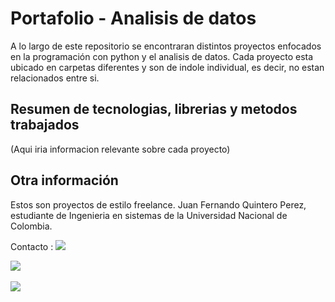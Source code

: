 # Portafolio - Analisis de datos

A lo largo de este repositorio se encontraran distintos proyectos enfocados en la programación con python y el analisis de datos.
Cada proyecto esta ubicado en carpetas diferentes y son de indole individual, es decir, no estan relacionados entre si.

## Resumen de tecnologias, librerias y metodos trabajados

(Aqui iria informacion relevante sobre cada proyecto)

## Otra información

Estos son proyectos de estilo freelance.
Juan Fernando Quintero Perez, estudiante de Ingenieria en sistemas de la Universidad Nacional de Colombia.

Contacto :
[![](https://img.icons8.com/?size=100&id=13930&format=png&color=000000)](https://www.linkedin.com/in/juan-fernando-quintero-perez-9097b7279/)
&nbsp;

[![](https://img.icons8.com/?size=100&id=fF39hkEhFlir&format=png&color=000000)](https://www.upwork.com/freelancers/~01dea044647af5e80a)
&nbsp;

[![](https://img.icons8.com/?size=100&id=13955&format=png&color=000000)](https://stackoverflow.com/users/20489420/juan-fernando-quintero)
&nbsp;

